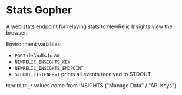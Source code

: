 Stats Gopher
============

A web stats endpoint for relaying stats to NewRelic Insights view the browser.

Environment variables:
  * `PORT` defaults to `80`
  * `NEWRELIC_INSIGHTS_KEY`
  * `NEWRELIC_INSIGHTS_ENDPOINT`
  * `STDOUT_LISTENER=1` prints all events received to STDOUT

`NEWRELIC_*` values come from INSIGHTS ("Manage Data" / "API Keys")
